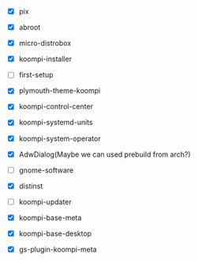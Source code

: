 - [x] pix
- [x] abroot
- [x] micro-distrobox
- [x] koompi-installer
- [ ] first-setup
- [x] plymouth-theme-koompi
- [x] koompi-control-center
- [x] koompi-systemd-units
- [x] koompi-system-operator
- [x] AdwDialog(Maybe we can used prebuild from arch?)
- [ ] gnome-software
- [x] distinst
- [ ] koompi-updater
- [x] koompi-base-meta
- [x] koompi-base-desktop
- [x] gs-plugin-koompi-meta


